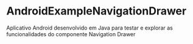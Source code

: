 # AndroidExampleNavigationDrawer
Aplicativo Android desenvolvido em Java para testar e explorar as funcionalidades do componente Navigation Drawer
